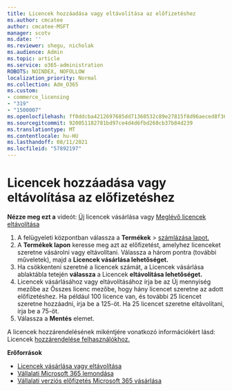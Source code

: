 ```yaml
---
title: Licencek hozzáadása vagy eltávolítása az előfizetéshez
ms.author: cmcatee
author: cmcatee-MSFT
manager: scotv
ms.date: ''
ms.reviewer: shegu, nicholak
ms.audience: Admin
ms.topic: article
ms.service: o365-administration
ROBOTS: NOINDEX, NOFOLLOW
localization_priority: Normal
ms.collection: Adm_O365
ms.custom:
- commerce_licensing
- "319"
- "1500007"
ms.openlocfilehash: ff0ddcba4212697685dd71360532c89e27815f8d96aeced8f36c7416bdbebf64
ms.sourcegitcommit: 920051182781bd97ce4d4d6fbd268cb37b84d239
ms.translationtype: MT
ms.contentlocale: hu-HU
ms.lasthandoff: 08/11/2021
ms.locfileid: "57892197"
---
```

# <a name="add-or-remove-licenses-for-your-subscription"></a>Licencek hozzáadása vagy eltávolítása az előfizetéshez

**Nézze meg ezt a** videót: [Új](https://go.microsoft.com/fwlink/p/?linkid=2154857) licencek vásárlása vagy [Meglévő licencek eltávolítása](https://go.microsoft.com/fwlink/p/?linkid=2154938)

1. A felügyeleti központban válassza a **Termékek**  >  [számlázása lapot.](https://go.microsoft.com/fwlink/p/?linkid=842054)
2. A **Termékek lapon** keresse meg azt az előfizetést, amelyhez licenceket szeretne vásárolni vagy eltávolítani. Válassza a három pontra (további műveletek), majd a **Licencek vásárlása lehetőséget.**
3. Ha csökkenteni szeretné a licencek számát, a Licencek vásárlása ablaktábla tetején **válassza** a Licencek **eltávolítása lehetőséget.**
4. Licencek vásárlásához vagy  eltávolításához írja  be az Új mennyiség mezőbe az Összes licenc mezőbe, hogy hány licencet szeretne az adott előfizetéshez. Ha például 100 licence van, és további 25 licencet szeretne hozzáadni, írja be a 125-öt. Ha 25 licencet szeretne eltávolítani, írja be a 75-öt.
5. Válassza a **Mentés** elemet.

A licencek hozzárendelésének mikéntjére vonatkozó információkért lásd: Licencek [hozzárendelése felhasználókhoz.](https://docs.microsoft.com/microsoft-365/admin/manage/assign-licenses-to-users)

**Erőforrások**
  
- [Licencek vásárlása vagy eltávolítása](https://docs.microsoft.com/microsoft-365/commerce/licenses/buy-licenses)
- [Vállalati Microsoft 365 lemondása](https://docs.microsoft.com/microsoft-365/commerce/subscriptions/cancel-your-subscription)
- [Vállalati verziós előfizetés Microsoft 365 vásárlása](https://docs.microsoft.com/microsoft-365/commerce/try-or-buy-microsoft-365)
